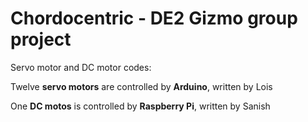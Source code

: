 # Chordocentric - DE2 Gizmo group project

Servo motor and DC motor codes:

Twelve **servo motors** are controlled by **Arduino**, written by Lois

One **DC motos** is controlled by **Raspberry Pi**, written by Sanish
